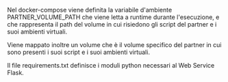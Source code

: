 Nel docker-compose viene definita la variabile d'ambiente PARTNER_VOLUME_PATH che viene letta a runtime durante l'esecuzione, e che rappresenta il path del volume in cui risiedono gli script del partner e i suoi ambienti virtuali.

Viene mappato inoltre un volume che è il volume specifico del partner in cui sono presenti i suoi script e i suoi ambienti virtuali.

Il file requirements.txt definisce i moduli python necessari al Web Service Flask.